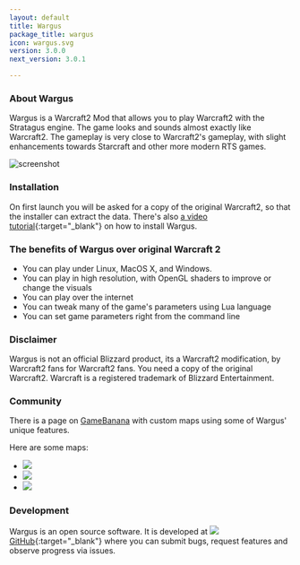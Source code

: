 ```yaml
---
layout: default
title: Wargus
package_title: wargus
icon: wargus.svg
version: 3.0.0
next_version: 3.0.1

---
```


### About Wargus

Wargus is a Warcraft2 Mod that allows you to play Warcraft2 with the Stratagus
engine. The game looks and sounds almost exactly like Warcraft2.  The gameplay
is very close to Warcraft2's gameplay, with slight enhancements towards
Starcraft and other more modern RTS games.

![screenshot](img/screenshotWargus.png)

### Installation

On first launch you will be asked for a copy of the original Warcraft2, so that
the installer can extract the data.  There's also [a video
tutorial](https://www.youtube.com/watch?v=fnY13i105LE&feature=youtu.be){:target="_blank"}
on how to install Wargus.

### The benefits of Wargus over original Warcraft 2

* You can play under Linux, MacOS X, and Windows.
* You can play in high resolution, with OpenGL shaders to improve or change the visuals
* You can play over the internet
* You can tweak many of the game's parameters using Lua language
* You can set game parameters right from the command line

### Disclaimer

Wargus is not an official Blizzard product, its a Warcraft2 modification, by
Warcraft2 fans for Warcraft2 fans. You need a copy of the original Warcraft2.
Warcraft is a registered trademark of Blizzard Entertainment. 

### Community

There is a page on [GameBanana](https://gamebanana.com/games/8682) with custom maps using some of Wargus' unique features.

Here are some maps:

- [![](https://gamebanana.com/mods/embeddables/166221?variant=medium)](https://gamebanana.com/mods/166221)
- [![](https://gamebanana.com/mods/embeddables/151154?variant=medium)](https://gamebanana.com/mods/151154)
- [![](https://gamebanana.com/mods/embeddables/151153?variant=medium)](https://gamebanana.com/mods/151153)

### Development

Wargus is an open source software. It is developed at
[![](img/github.svg)GitHub](https://github.com/Wargus/wargus){:target="_blank"}
where you can submit bugs, request features and observe progress via issues.
